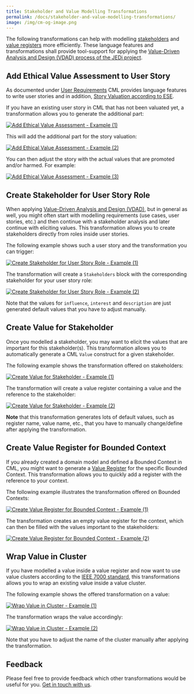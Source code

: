 ```yaml
---
title: Stakeholder and Value Modelling Transformations
permalink: /docs/stakeholder-and-value-modelling-transformations/
image: /img/cm-og-image.png
---
```


The following transformations can help with modelling [stakeholders](/docs/stakeholders/) and [value registers](/docs/value-registers/) more efficiently. These language features and transformations shall provide tool-support for applying the [Value-Driven Analysis and Design (VDAD) process of the JEDi project](tbd).

## Add Ethical Value Assessment to User Story
As documented under [User Requirements](/docs/user-requirements/) CML provides language features to write user stories and in addition, [Story Valuation according to ESE](https://github.com/ethical-se/ese-practices/blob/main/practices/ESE-StoryValuation.md).

If you have an existing user story in CML that has not been valuated yet, a transformation allows you to generate the additional part:

<a href="/img/add-ethical-value-assessment-sample-1.png">![Add Ethical Value Assessment - Example (1)](/img/add-ethical-value-assessment-sample-1.png)</a>

This will add the additional part for the story valuation:

<a href="/img/add-ethical-value-assessment-sample-2.png">![Add Ethical Value Assessment - Example (2)](/img/add-ethical-value-assessment-sample-2.png)</a>

You can then adjust the story with the actual values that are promoted and/or harmed. For example:

<a href="/img/add-ethical-value-assessment-sample-3.png">![Add Ethical Value Assessment - Example (3)](/img/add-ethical-value-assessment-sample-3.png)</a>

## Create Stakeholder for User Story Role
When applying [Value-Driven Analysis and Design (VDAD)](tbd), but in general as well, you might often start with modelling requirements (use cases, user stories, etc.) and then continue with a stakeholder analysis and later continue with eliciting values. This transformation allows you to create stakeholders directly from roles inside user stories.

The following example shows such a user story and the transformation you can trigger:

<a href="/img/create-stakeholder-for-story-role-sample-1.png">![Create Stakeholder for User Story Role - Example (1)](/img/create-stakeholder-for-story-role-sample-1.png)</a>

The transformation will create a `Stakeholders` block with the corresponding stakeholder for your user story role:

<a href="/img/create-stakeholder-for-story-role-sample-2.png">![Create Stakeholder for User Story Role - Example (2)](/img/create-stakeholder-for-story-role-sample-2.png)</a>

Note that the values for `influence`, `interest` and `description` are just generated default values that you have to adjust manually.

## Create Value for Stakeholder
Once you modelled a stakeholder, you may want to elicit the values that are important for this stakeholder(s). This transformation allows you to automatically generate a CML `Value` construct for a given stakeholder.

The following example shows the transformation offered on stakeholders:

<a href="/img/create-value-for-stakeholder-sample-1.png">![Create Value for Stakeholder - Example (1)](/img/create-value-for-stakeholder-sample-1.png)</a>

The transformation will create a value register containing a value and the reference to the stakeholder:

<a href="/img/create-value-for-stakeholder-sample-2.png">![Create Value for Stakeholder - Example (2)](/img/create-value-for-stakeholder-sample-2.png)</a>

**Note** that this transformation generates lots of default values, such as register name, value name, etc., that you have to manually change/define after applying the transformation.

## Create Value Register for Bounded Context
If you already created a domain model and defined a Bounded Context in CML, you might want to generate a [Value Register](/docs/value-registers/) for the specific Bounded Context. This transformation allows you to quickly add a register with the reference to your context.

The following example illustrates the transformation offered on Bounded Contexts:

<a href="/img/create-value-register-for-bounded-context-sample-1.png">![Create Value Register for Bounded Context - Example (1)](/img/create-value-register-for-bounded-context-sample-1.png)</a>

The transformation creates an empty value register for the context, which can then be filled with the values important to the stakeholders:

<a href="/img/create-value-register-for-bounded-context-sample-2.png">![Create Value Register for Bounded Context - Example (2)](/img/create-value-register-for-bounded-context-sample-2.png)</a>

## Wrap Value in Cluster
If you have modelled a value inside a value register and now want to use value clusters according to the [IEEE 7000 standard](https://ieeexplore.ieee.org/document/9536679), this transformations allows you to wrap an existing value inside a value cluster.

The following example shows the offered transformation on a value:

<a href="/img/wrap-value-in-cluster-sample-1.png">![Wrap Value in Cluster - Example (1)](/img/wrap-value-in-cluster-sample-1.png)</a>

The transformation wraps the value accordingly:

<a href="/img/wrap-value-in-cluster-sample-2.png">![Wrap Value in Cluster - Example (2)](/img/wrap-value-in-cluster-sample-2.png)</a>

Note that you have to adjust the name of the cluster manually after applying the transformation.

## Feedback
Please feel free to provide feedback which other transformations would be useful for you. [Get in touch with us](/getting-involved/).
